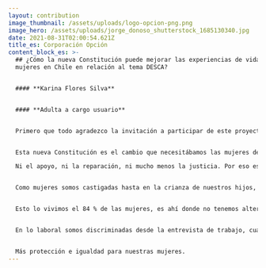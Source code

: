 ```yaml
---
layout: contribution
image_thumbnail: /assets/uploads/logo-opcion-png.png
image_hero: /assets/uploads/jorge_donoso_shutterstock_1685130340.jpg
date: 2021-08-31T02:00:54.621Z
title_es: Corporación Opción
content_block_es: >-
  ## ¿Cómo la nueva Constitución puede mejorar las experiencias de vida de las
  mujeres en Chile en relación al tema DESCA?


  #### **Karina Flores Silva**


  #### **Adulta a cargo usuario**


  Primero que todo agradezco la invitación a participar de este proyecto y les doy las gracias por confiar en mí.


  Esta nueva Constitución es el cambio que necesitábamos las mujeres de nuestro país para garantizar el cumplimiento de nuestros derechos, porque hoy en día somos vulnerables en todos los aspectos. Por ejemplo; en lo penal. Nuestras mujeres mueren en mano de sus agresores por la tardanza de medidas cautelares, dado que es totalmente burocrático todo el sistema judicial y, cuando se nos otorga la medida cautelar, no hay quien controle el cumplimiento de esta y al final es solo un papel que no nos garantiza nada. Las penas que se les da a un agresor son muy bajas comparado al daño que se hace hacia la mujer y su entorno. Ser víctima en este país es tan tenebroso en lo judicial, que jamás tendremos lo que esperamos.

  Ni el apoyo, ni la reparación, ni mucho menos la justicia. Por eso es importante cambiar la nueva Constitución.


  Como mujeres somos castigadas hasta en la crianza de nuestros hijos, porque si el alimentante no paga, nosotras no tenemos la garantía de la alimentación. Si bien es cierto, está estipulado en los derechos del niño que nuestros hijos tienen derecho a la salud, estudios y alimentación, pero si esto no se cumple, nada nos garantiza que se hará. Es ahí donde comienza el calvario de las madres al sentirse completamente desamparadas, ya que obligar a cumplir al alimentante es prácticamente imposible (y lo digo desde mi propia vivencia, con una deuda de pensión de más de ocho millones de pesos y pidiendo cumplimiento de pensión hace más de cuatro años y dejando los pies en el Tribunal semana tras semana y, aun así, no hay solución).


  Esto lo vivimos el 84 % de las mujeres, es ahí donde no tenemos alternativa y para darle lo mejor a nuestros hijos e hijas tenemos que trabajar el doble, sacrificando el tiempo con nuestros ellos y ellas. Creo que así como se persigue a un deudor del fisco, de entidades bancarias y tiendas comerciales, se deberían seguir a los deudores de pensión de alimentos.


  En lo laboral somos discriminadas desde la entrevista de trabajo, cuando se nos pregunta ¿cuántos hijos tiene y de qué edades? Las que tenemos más de 4 hijos y niños pequeños estamos perdidas. Como si tener hijos nos inhabilitara en lo profesional.


  Más protección e igualdad para nuestras mujeres.
---
```

